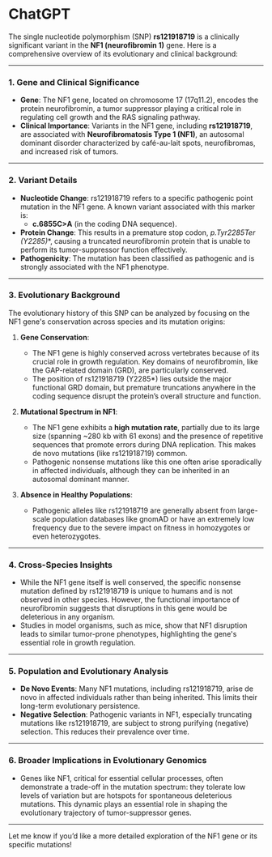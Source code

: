 # ChatGPT

The single nucleotide polymorphism (SNP) **rs121918719** is a clinically significant variant in the **NF1 (neurofibromin 1)** gene. Here is a comprehensive overview of its evolutionary and clinical background:

---

### **1. Gene and Clinical Significance**
- **Gene**: The NF1 gene, located on chromosome 17 (17q11.2), encodes the protein neurofibromin, a tumor suppressor playing a critical role in regulating cell growth and the RAS signaling pathway.
- **Clinical Importance**: Variants in the NF1 gene, including **rs121918719**, are associated with **Neurofibromatosis Type 1 (NF1)**, an autosomal dominant disorder characterized by café-au-lait spots, neurofibromas, and increased risk of tumors.

---

### **2. Variant Details**
- **Nucleotide Change**: rs121918719 refers to a specific pathogenic point mutation in the NF1 gene. A known variant associated with this marker is:
  - **c.6855C>A** (in the coding DNA sequence).
- **Protein Change**: This results in a premature stop codon, **p.Tyr2285Ter (Y2285*)**, causing a truncated neurofibromin protein that is unable to perform its tumor-suppressor function effectively.
- **Pathogenicity**: The mutation has been classified as pathogenic and is strongly associated with the NF1 phenotype.

---

### **3. Evolutionary Background**
The evolutionary history of this SNP can be analyzed by focusing on the NF1 gene's conservation across species and its mutation origins:

1. **Gene Conservation**:
   - The NF1 gene is highly conserved across vertebrates because of its crucial role in growth regulation. Key domains of neurofibromin, like the GAP-related domain (GRD), are particularly conserved.
   - The position of rs121918719 (Y2285*) lies outside the major functional GRD domain, but premature truncations anywhere in the coding sequence disrupt the protein’s overall structure and function.

2. **Mutational Spectrum in NF1**:
   - The NF1 gene exhibits a **high mutation rate**, partially due to its large size (spanning ~280 kb with 61 exons) and the presence of repetitive sequences that promote errors during DNA replication. This makes de novo mutations (like rs121918719) common.
   - Pathogenic nonsense mutations like this one often arise sporadically in affected individuals, although they can be inherited in an autosomal dominant manner.

3. **Absence in Healthy Populations**:
   - Pathogenic alleles like rs121918719 are generally absent from large-scale population databases like gnomAD or have an extremely low frequency due to the severe impact on fitness in homozygotes or even heterozygotes.

---

### **4. Cross-Species Insights**
- While the NF1 gene itself is well conserved, the specific nonsense mutation defined by rs121918719 is unique to humans and is not observed in other species. However, the functional importance of neurofibromin suggests that disruptions in this gene would be deleterious in any organism.
- Studies in model organisms, such as mice, show that NF1 disruption leads to similar tumor-prone phenotypes, highlighting the gene's essential role in growth regulation.

---

### **5. Population and Evolutionary Analysis**
- **De Novo Events**: Many NF1 mutations, including rs121918719, arise de novo in affected individuals rather than being inherited. This limits their long-term evolutionary persistence.
- **Negative Selection**: Pathogenic variants in NF1, especially truncating mutations like rs121918719, are subject to strong purifying (negative) selection. This reduces their prevalence over time.

---

### **6. Broader Implications in Evolutionary Genomics**
- Genes like NF1, critical for essential cellular processes, often demonstrate a trade-off in the mutation spectrum: they tolerate low levels of variation but are hotspots for spontaneous deleterious mutations. This dynamic plays an essential role in shaping the evolutionary trajectory of tumor-suppressor genes.

---

Let me know if you’d like a more detailed exploration of the NF1 gene or its specific mutations!